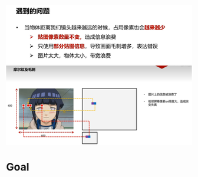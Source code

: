 ![输入图片说明](/imgs/2024-10-27/HXXMESHfOhzZ7TBM.png)
![输入图片说明](/imgs/2024-10-27/bM2066xc2UmlqyUm.png)
# Goal

<!--stackedit_data:
eyJoaXN0b3J5IjpbMTYxODEzOTc5MiwyMDc3NDcyMjk4XX0=
-->